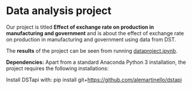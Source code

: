 # Data analysis project

Our project is titled **Effect of exchange rate on production in manufacturing and government** and is about the effect of exchange rate on production in manufacturing and government using data from DST.

The **results** of the project can be seen from running [dataproject.ipynb](dataproject.ipynb).

**Dependencies:** Apart from a standard Anaconda Python 3 installation, the project requires the following installations:

Install DSTapi with: pip install git+https://github.com/alemartinello/dstapi